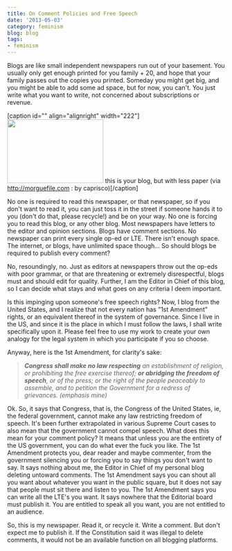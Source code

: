 ```yaml
---
title: On Comment Policies and Free Speech
date: '2013-05-03'
category: feminism
blog: blog
tags:
- feminism
---
```


Blogs are like small independent newspapers run out of your basement. You usually only get enough printed for you family + 20, and hope that your family passes out the copies you printed. Someday you might get big, and you might be able to add some ad space, but for now, you can't. You just write what you want to write, not concerned about subscriptions or revenue.

[caption id="" align="alignright" width="222"]<a href="http://cdn.morguefile.com/imageData/public/files/c/caprisco/02/l/136000087456h8z.jpg"><img class=" " src="http://cdn.morguefile.com/imageData/public/files/c/caprisco/02/l/136000087456h8z.jpg" alt="" width="222" height="147" /></a> this is your blog, but with less paper (via http://morguefile.com : by caprisco)[/caption]

No one is required to read this newspaper, or that newspaper, so if you don't want to read it, you can just toss it in the street if someone hands it to you (don't do that, please recycle!) and be on your way. No one is forcing you to read this blog, or any other blog. Most newspapers have letters to the editor and opinion sections. Blogs have comment sections. No newspaper can print every single op-ed or LTE. There isn't enough space. The internet, or blogs, have unlimited space though... So should blogs be required to publish every comment?

<!--more-->

No, resoundingly, no. Just as editors at newspapers throw out the op-eds with poor grammar, or that are threatening or extremely disrespectful, blogs must and should edit for quality. Further, I am the Editor in Chief of this blog, so I can decide what stays and what goes on any criteria I deem important.

Is this impinging upon someone's free speech rights? Now, I blog from the United States, and I realize that not every nation has "1st Amendment" rights, or an equivalent thereof in the system of governance. Since I live in the US, and since it is the place in which I must follow the laws, I shall write specifically upon it. Please feel free to use my work to create your own analogy for the legal system in which you participate if you so choose.

Anyway, here is the 1st Amendment, for clarity's sake:
<blockquote><em><strong>Congress shall make no law respecting</strong> an establishment of religion, or prohibiting the free exercise thereof; <strong>or abridging the freedom of speech</strong>, or of the press; or the right of the people peaceably to assemble, and to petition the Government for a redress of grievances. (emphasis mine)
</em></blockquote>
Ok. So, it says that Congress, that is, the Congress of the United States, ie, the federal government, cannot make any law restricting freedom of speech. It's been further extrapolated in various Supreme Court cases to also mean that the government cannot compel speech. What does this mean for your comment policy? It means that unless you are the entirety of the US government, you can do what ever the fuck you like. The 1st Amendment protects you, dear reader and maybe commenter, from the government silencing you or forcing you to say things you don't want to say. It says nothing about me, the Editor in Chief of my personal blog deleting untoward comments. The 1st Amendment says you can shout all you want about whatever you want in the public square, but it does not say that people must sit there and listen to you. The 1st Amendment says you can write all the LTE's you want. It says nowhere that the Editorial board must publish it. You are entitled to speak all you want, you are not entitled to an audience.

So, this is my newspaper. Read it, or recycle it. Write a comment. But don't expect me to publish it. If the Constitution said it was illegal to delete comments, it would not be an available function on all blogging platforms.
